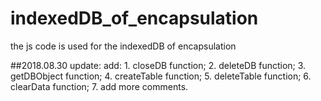 # indexedDB_of_encapsulation
the js code is used for the indexedDB of encapsulation

##2018.08.30 update:
    add:
      1. closeDB function;
      2. deleteDB function;
      3. getDBObject function;
      4. createTable function;
      5. deleteTable function;
      6. clearData function;
      7. add more comments.
